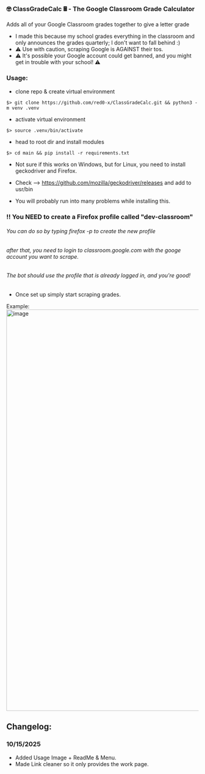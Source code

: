 ### 🤓 ClassGradeCalc 🖩 - The Google Classroom Grade Calculator 
 Adds all of your Google Classroom grades together to give a letter grade
 - I made this because my school grades everything in the classroom and only announces the grades quarterly; I don't want to fall behind :)
 - ⚠️ Use with caution, scraping Google is AGAINST their tos.
 - ️️⚠️ It's possible your Google account could get banned, and you might get in trouble with your school! ⚠

### Usage: 
 - clone repo & create virtual environment 

 ``$> git clone https://github.com/red0-x/ClassGradeCalc.git && python3 -m venv .venv``
 
 - activate virtual environment 
 
 ``$> source .venv/bin/activate``
 
 - head to root dir and install modules
 
 ``$> cd main && pip install -r requirements.txt``
 
 - Not sure if this works on Windows, but for Linux, you need to install geckodriver and Firefox. 
 
 - Check --> https://github.com/mozilla/geckodriver/releases and add to usr/bin
 
 - You will probably run into many problems while installing this. 
 ### ‼️ You NEED to create a Firefox profile called "dev-classroom" 
 ###### You can do so by typing firefox -p to create the new profile 
 ###### after that, you need to login to classroom.google.com with the googe account you want to scrape. 
 ###### The bot should use the profile that is already logged in, and you're good!
 - Once set up simply start scraping grades.

Example:
<img width="1920" height="1052" alt="image" src="https://github.com/user-attachments/assets/0603c389-07c7-4d54-8b4d-35b104ef97be" />


## Changelog:

 ### 10/15/2025
 - Added Usage Image + ReadMe & Menu. 
 - Made Link cleaner so it only provides the work page. 

